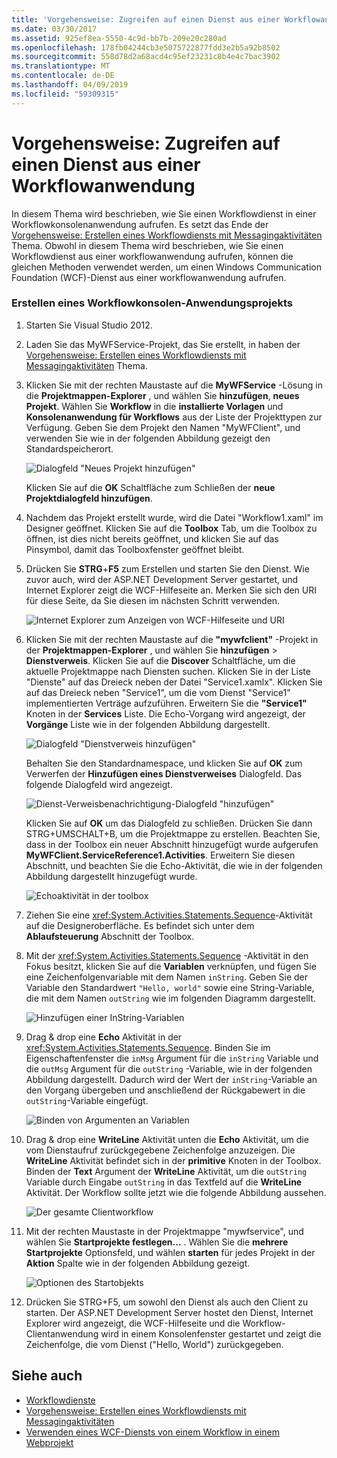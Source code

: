 ```yaml
---
title: 'Vorgehensweise: Zugreifen auf einen Dienst aus einer Workflowanwendung'
ms.date: 03/30/2017
ms.assetid: 925ef8ea-5550-4c9d-bb7b-209e20c280ad
ms.openlocfilehash: 178fb04244cb3e5075722877fdd3e2b5a92b8502
ms.sourcegitcommit: 558d78d2a68acd4c95ef23231c8b4e4c7bac3902
ms.translationtype: MT
ms.contentlocale: de-DE
ms.lasthandoff: 04/09/2019
ms.locfileid: "59309315"
---
```

# <a name="how-to-access-a-service-from-a-workflow-application"></a>Vorgehensweise: Zugreifen auf einen Dienst aus einer Workflowanwendung
In diesem Thema wird beschrieben, wie Sie einen Workflowdienst in einer Workflowkonsolenanwendung aufrufen. Es setzt das Ende der [Vorgehensweise: Erstellen eines Workflowdiensts mit Messagingaktivitäten](../../../../docs/framework/wcf/feature-details/how-to-create-a-workflow-service-with-messaging-activities.md) Thema. Obwohl in diesem Thema wird beschrieben, wie Sie einen Workflowdienst aus einer workflowanwendung aufrufen, können die gleichen Methoden verwendet werden, um einen Windows Communication Foundation (WCF)-Dienst aus einer workflowanwendung aufrufen.

### <a name="create-a-workflow-console-application-project"></a>Erstellen eines Workflowkonsolen-Anwendungsprojekts

1. Starten Sie Visual Studio 2012.

2. Laden Sie das MyWFService-Projekt, das Sie erstellt, in haben der [Vorgehensweise: Erstellen eines Workflowdiensts mit Messagingaktivitäten](../../../../docs/framework/wcf/feature-details/how-to-create-a-workflow-service-with-messaging-activities.md) Thema.

3. Klicken Sie mit der rechten Maustaste auf die **MyWFService** -Lösung in die **Projektmappen-Explorer** , und wählen Sie **hinzufügen**, **neues Projekt**. Wählen Sie **Workflow** in die **installierte Vorlagen** und **Konsolenanwendung für Workflows** aus der Liste der Projekttypen zur Verfügung. Geben Sie dem Projekt den Namen "MyWFClient", und verwenden Sie wie in der folgenden Abbildung gezeigt den Standardspeicherort.

     ![Dialogfeld "Neues Projekt hinzufügen"](./media/how-to-access-a-service-from-a-workflow-application/add-new-project-dialog.jpg)

     Klicken Sie auf die **OK** Schaltfläche zum Schließen der **neue Projektdialogfeld hinzufügen**.

4. Nachdem das Projekt erstellt wurde, wird die Datei "Workflow1.xaml" im Designer geöffnet. Klicken Sie auf die **Toolbox** Tab, um die Toolbox zu öffnen, ist dies nicht bereits geöffnet, und klicken Sie auf das Pinsymbol, damit das Toolboxfenster geöffnet bleibt.

5. Drücken Sie **STRG**+**F5** zum Erstellen und starten Sie den Dienst. Wie zuvor auch, wird der ASP.NET Development Server gestartet, und Internet Explorer zeigt die WCF-Hilfeseite an. Merken Sie sich den URI für diese Seite, da Sie diesen im nächsten Schritt verwenden.

     ![Internet Explorer zum Anzeigen von WCF-Hilfeseite und URI](./media/how-to-access-a-service-from-a-workflow-application/ie-wcf-help-page-uri.jpg)

6. Klicken Sie mit der rechten Maustaste auf die **"mywfclient"** -Projekt in der **Projektmappen-Explorer** , und wählen Sie **hinzufügen** > **Dienstverweis**. Klicken Sie auf die **Discover** Schaltfläche, um die aktuelle Projektmappe nach Diensten suchen. Klicken Sie in der Liste "Dienste" auf das Dreieck neben der Datei "Service1.xamlx". Klicken Sie auf das Dreieck neben "Service1", um die vom Dienst "Service1" implementierten Verträge aufzuführen. Erweitern Sie die **"Service1"** Knoten in der **Services** Liste. Die Echo-Vorgang wird angezeigt, der **Vorgänge** Liste wie in der folgenden Abbildung dargestellt.

     ![Dialogfeld "Dienstverweis hinzufügen"](./media/how-to-access-a-service-from-a-workflow-application/add-service-reference.jpg)

     Behalten Sie den Standardnamespace, und klicken Sie auf **OK** zum Verwerfen der **Hinzufügen eines Dienstverweises** Dialogfeld. Das folgende Dialogfeld wird angezeigt.

     ![Dienst-Verweisbenachrichtigung-Dialogfeld "hinzufügen"](./media/how-to-access-a-service-from-a-workflow-application/add-service-reference-dialog.jpg)

     Klicken Sie auf **OK** um das Dialogfeld zu schließen. Drücken Sie dann STRG+UMSCHALT+B, um die Projektmappe zu erstellen. Beachten Sie, dass in der Toolbox ein neuer Abschnitt hinzugefügt wurde aufgerufen **MyWFClient.ServiceReference1.Activities**. Erweitern Sie diesen Abschnitt, und beachten Sie die Echo-Aktivität, die wie in der folgenden Abbildung dargestellt hinzugefügt wurde.

     ![Echoaktivität in der toolbox](./media/how-to-access-a-service-from-a-workflow-application/echo-activity-toolbox.jpg)

7. Ziehen Sie eine <xref:System.Activities.Statements.Sequence>-Aktivität auf die Designeroberfläche. Es befindet sich unter dem **Ablaufsteuerung** Abschnitt der Toolbox.

8. Mit der <xref:System.Activities.Statements.Sequence> -Aktivität in den Fokus besitzt, klicken Sie auf die **Variablen** verknüpfen, und fügen Sie eine Zeichenfolgenvariable mit dem Namen `inString`. Geben Sie der Variable den Standardwert `"Hello, world"` sowie eine String-Variable, die mit dem Namen `outString` wie im folgenden Diagramm dargestellt.

     ![Hinzufügen einer InString-Variablen](./media/how-to-access-a-service-from-a-workflow-application/add-instring-variable.jpg)

9. Drag & drop eine **Echo** Aktivität in der <xref:System.Activities.Statements.Sequence>. Binden Sie im Eigenschaftenfenster die `inMsg` Argument für die `inString` Variable und die `outMsg` Argument für die `outString` -Variable, wie in der folgenden Abbildung dargestellt. Dadurch wird der Wert der `inString`-Variable an den Vorgang übergeben und anschließend der Rückgabewert in die `outString`-Variable eingefügt.

     ![Binden von Argumenten an Variablen](./media/how-to-access-a-service-from-a-workflow-application/bind-arguments-variables.jpg)

10. Drag & drop eine **WriteLine** Aktivität unten die **Echo** Aktivität, um die vom Dienstaufruf zurückgegebene Zeichenfolge anzuzeigen. Die **WriteLine** Aktivität befindet sich in der **primitive** Knoten in der Toolbox. Binden der **Text** Argument der **WriteLine** Aktivität, um die `outString` Variable durch Eingabe `outString` in das Textfeld auf die **WriteLine** Aktivität. Der Workflow sollte jetzt wie die folgende Abbildung aussehen.

     ![Der gesamte Clientworkflow](./media/how-to-access-a-service-from-a-workflow-application/complete-client-workflow.jpg)

11. Mit der rechten Maustaste in der Projektmappe "mywfservice", und wählen Sie **Startprojekte festlegen...** . Wählen Sie die **mehrere Startprojekte** Optionsfeld, und wählen **starten** für jedes Projekt in der **Aktion** Spalte wie in der folgenden Abbildung gezeigt.

     ![Optionen des Startobjekts](./media/how-to-access-a-service-from-a-workflow-application/startup-project-options.jpg)

12. Drücken Sie STRG+F5, um sowohl den Dienst als auch den Client zu starten. Der ASP.NET Development Server hostet den Dienst, Internet Explorer wird angezeigt, die WCF-Hilfeseite und die Workflow-Clientanwendung wird in einem Konsolenfenster gestartet und zeigt die Zeichenfolge, die vom Dienst ("Hello, World") zurückgegeben.

## <a name="see-also"></a>Siehe auch

- [Workflowdienste](../../../../docs/framework/wcf/feature-details/workflow-services.md)
- [Vorgehensweise: Erstellen eines Workflowdiensts mit Messagingaktivitäten](../../../../docs/framework/wcf/feature-details/how-to-create-a-workflow-service-with-messaging-activities.md)
- [Verwenden eines WCF-Diensts von einem Workflow in einem Webprojekt](https://go.microsoft.com/fwlink/?LinkId=207725)
